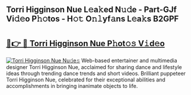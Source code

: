 ## Torri Higginson Nue L𝚎a𝚔ed N𝚞𝚍e - Part-GJf Vi𝚍𝚎o P𝚑𝚘tos - H𝚘𝚝 O𝚗𝚕yf𝚊ns L𝚎a𝚔s B2GPF

# <h2><a href="http://kfeju9.oniu.top/?m=Torri+Higginson+Nue">🔗👉 🔴 Torri Higginson Nue P𝚑ot𝚘𝚜 V𝚒d𝚎o</a></h2>

[![Torri Higginson Nue Nu𝚍e𝚜](https://i.imgur.com/0qMVB7G.gif)](http://kfeju9.oniu.top/?m=Torri+Higginson+Nue)
Web-based entertainer and multimedia designer Torri Higginson Nue, acclaimed for sharing dance and lifestyle ideas through trending dance trends and short videos. Brilliant puppeteer Torri Higginson Nue, celebrated for their exceptional abilities and accomplishments in bringing inanimate objects to life.  
